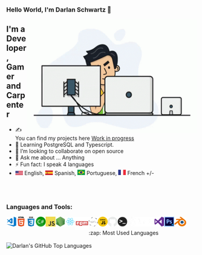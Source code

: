 ### Hello World, I'm Darlan Schwartz  👋

 <img align="right" alt="GIF" src="https://raw.githubusercontent.com/DarlanSchwartz/DarlanSchwartz/main/Github%20readme%20images/programmer.gif" width="450" height="300" />
 
## I'm a Developer, Gamer and Carpenter
- ✍ You can find my projects here <a href="https://darlanschwartz.github.io/My-Portfolio/">Work in progress</a>
- 🌱 Learning PostgreSQL and Typescript.
- 👯 I’m looking to collaborate on open source
- 💬 Ask me about ... Anything
- ⚡ Fun fact: I speak 4 languages
- <img align="left top" alt="EUA" width="20px" src="https://raw.githubusercontent.com/DarlanSchwartz/DarlanSchwartz/main/Github%20readme%20images/usa.jpg" /> English,  <img align="left top" alt="Spanish" width="20px" src="https://raw.githubusercontent.com/DarlanSchwartz/DarlanSchwartz/main/Github%20readme%20images/spanish.jpg" />  Spanish,  <img align="left top" alt="Portuguese" width="20px" src="https://raw.githubusercontent.com/DarlanSchwartz/DarlanSchwartz/main/Github%20readme%20images/brazil.jpg" />  Portuguese, <img align="left top" alt="French" width="20px" src="https://raw.githubusercontent.com/DarlanSchwartz/DarlanSchwartz/main/Github%20readme%20images/france.webp" /> French +/-
<br />
<br />

### Languages and Tools:
<div>
<img align="left" alt="Visual Studio Code" width="26px" src="https://raw.githubusercontent.com/DarlanSchwartz/DarlanSchwartz/main/Github%20readme%20images/visual-studio-code.png" />
<img align="left" alt="HTML5" width="26px" src="https://raw.githubusercontent.com/DarlanSchwartz/DarlanSchwartz/main/Github%20readme%20images/html.png" />
<img align="left" alt="CSS3" width="26px" src="https://raw.githubusercontent.com/DarlanSchwartz/DarlanSchwartz/main/Github%20readme%20images/css.png" />
<img align="left" alt="CSharp" width="26px" src="https://raw.githubusercontent.com/DarlanSchwartz/DarlanSchwartz/main/Github%20readme%20images/csharp.png" />
<img align="left" alt="JavaScript" width="26px" src="https://raw.githubusercontent.com/github/explore/80688e429a7d4ef2fca1e82350fe8e3517d3494d/topics/javascript/javascript.png" />
<img align="left" alt="Node.js" width="26px" src="https://raw.githubusercontent.com/DarlanSchwartz/DarlanSchwartz/main/Github%20readme%20images/nodejs.png" />
<img align="left" alt="React" width="26px" src="https://raw.githubusercontent.com/DarlanSchwartz/DarlanSchwartz/main/Github%20readme%20images/react.png" />
<img align="left" alt="NPM" height="36px" src="https://raw.githubusercontent.com/DarlanSchwartz/DarlanSchwartz/main/Github%20readme%20images/npm.png" />
<img align="left" alt="Next.js" height="26px" src="https://raw.githubusercontent.com/DarlanSchwartz/DarlanSchwartz/main/Github%20readme%20images/nextjs.png" />
<img align="left" alt="Express.js" height="26px" src="https://raw.githubusercontent.com/DarlanSchwartz/DarlanSchwartz/main/Github%20readme%20images/express-js.png" />
<img align="left" alt="GitHub" width="26px" src="https://raw.githubusercontent.com/DarlanSchwartz/DarlanSchwartz/main/Github%20readme%20images/github.png" />
<img align="left" alt="Terminal" width="26px" src="https://raw.githubusercontent.com/DarlanSchwartz/DarlanSchwartz/main/Github%20readme%20images/terminal.png" />
<img align="left" alt="Unity" height="26px" src="https://raw.githubusercontent.com/DarlanSchwartz/DarlanSchwartz/main/Github%20readme%20images/unity.png" />
<img align="left" alt="VS Community" height="26px" src="https://raw.githubusercontent.com/DarlanSchwartz/DarlanSchwartz/main/Github%20readme%20images/community.png" />
<img align="left" alt="Photoshop" height="26px" src="https://raw.githubusercontent.com/DarlanSchwartz/DarlanSchwartz/main/Github%20readme%20images/photoshop.jpeg" />
<img align="left" alt="Blender" height="26px" src="https://raw.githubusercontent.com/DarlanSchwartz/DarlanSchwartz/main/Github%20readme%20images/blender2.png" />

</div>

<br />
<br />

 <summary>  :zap: Most Used Languages</summary>
 <br />
<img alt="Darlan's GitHub Top Languages" src="https://github-readme-stats.vercel.app/api/top-langs/?username=DarlanSchwartz" />
